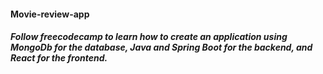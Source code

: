 #### Movie-review-app
##### Follow freecodecamp to learn how to create an application using MongoDb for the database, Java and Spring Boot for the backend, and React for the frontend.
